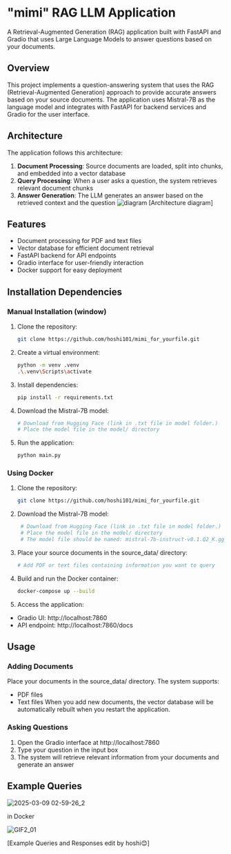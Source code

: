 # "mimi" RAG LLM Application

A Retrieval-Augmented Generation (RAG) application built with FastAPI and Gradio that uses Large Language Models to answer questions based on your documents.

## Overview

This project implements a question-answering system that uses the RAG (Retrieval-Augmented Generation) approach to provide accurate answers based on your source documents. The application uses Mistral-7B as the language model and integrates with FastAPI for backend services and Gradio for the user interface.

## Architecture

The application follows this architecture:
1. **Document Processing**: Source documents are loaded, split into chunks, and embedded into a vector database
2. **Query Processing**: When a user asks a question, the system retrieves relevant document chunks
3. **Answer Generation**: The LLM generates an answer based on the retrieved context and the question
![diagram](https://github.com/user-attachments/assets/7c9eae5d-7b9f-477d-9573-d7602d19d5c9)
[Architecture diagram]

## Features

- Document processing for PDF and text files
- Vector database for efficient document retrieval
- FastAPI backend for API endpoints
- Gradio interface for user-friendly interaction
- Docker support for easy deployment

## Installation Dependencies

### Manual Installation (window)
1. Clone the repository:
   ```bash
   git clone https://github.com/hoshi101/mimi_for_yourfile.git
    ```
2. Create a virtual environment:
   ```bash
   python -m venv .venv
   .\.venv\Scripts\activate
    ```
3. Install dependencies:
   ```bash
   pip install -r requirements.txt
    ```
4. Download the Mistral-7B model:
   
   ```bash
   # Download from Hugging Face (link in .txt file in model folder.)
   # Place the model file in the model/ directory
    ```
5. Run the application:
   ```bash
   python main.py
    ```

### Using Docker

1. Clone the repository:
   ```bash
   git clone https://github.com/hoshi101/mimi_for_yourfile.git

2. Download the Mistral-7B model:
   ```bash
    # Download from Hugging Face (link in .txt file in model folder.)
    # Place the model file in the model/ directory
    # The model file should be named: mistral-7b-instruct-v0.1.Q2_K.gguf

3. Place your source documents in the source_data/ directory:
    ```bash
    # Add PDF or text files containing information you want to query

4. Build and run the Docker container:
    ```bash
    docker-compose up --build
     ```
5. Access the application:
- Gradio UI: http://localhost:7860
- API endpoint: http://localhost:7860/docs


## Usage
### Adding Documents
Place your documents in the source_data/ directory. The system supports:

- PDF files
- Text files
When you add new documents, the vector database will be automatically rebuilt when you restart the application.

### Asking Questions
1. Open the Gradio interface at http://localhost:7860
2. Type your question in the input box
3. The system will retrieve relevant information from your documents and generate an answer

## Example Queries

![2025-03-09 02-59-26_2](https://github.com/user-attachments/assets/d4fbf9b0-7f4b-4fc5-a69b-a296430e80ea)

in Docker

![GIF2_01](https://github.com/user-attachments/assets/bf6fc4ad-ecd4-4636-9a10-eafb332f7d07)

[Example Queries and Responses edit by hoshi😊]
